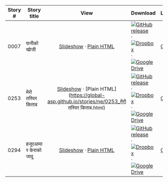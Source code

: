 Story # | Story title | View | Download | License
-------- | -----------  |:-------:| ---------------- | -------
0007 | पानीको खोजी | <a href="https://global-asp.github.io/stories/ne/0007_पानीको-खोजी_slides.html" target="_blank">Slideshow</a> · [Plain HTML](https://global-asp.github.io/stories/ne/0007_पानीको-खोजी.html) | [![GitHub release](https://cloud.githubusercontent.com/assets/9295750/9483128/0e089e5e-4b51-11e5-98ca-6da5cef156a7.png "GitHub release")](https://github.com/global-asp/global-asp/releases/download/v1.1/ne.zip) · [![Dropbox](https://cloud.githubusercontent.com/assets/9295750/10150606/3f5ae2dc-65f5-11e5-8f63-841c51cc1cde.png "Dropbox")](https://www.dropbox.com/s/c0e4tepohslfpil/ne.zip) · [![Google Drive](https://cloud.githubusercontent.com/assets/9295750/9473522/1d6fdde4-4b10-11e5-98f5-aa6c6b04a08e.png "Google Drive")](https://drive.google.com/open?id=0B59ZADK9EsbsM3ZCZm5FMGJHeXc) | [CC-BY](https://creativecommons.org/licenses/by/3.0/)
0253 | मेरो तस्विर किताब | <a href="https://global-asp.github.io/stories/ne/0253_मेरो तस्विर किताब_slides.html" target="_blank">Slideshow</a> · [Plain HTML](https://global-asp.github.io/stories/ne/0253_मेरो तस्विर किताब.html) | [![GitHub release](https://cloud.githubusercontent.com/assets/9295750/9483128/0e089e5e-4b51-11e5-98ca-6da5cef156a7.png "GitHub release")](https://github.com/global-asp/global-asp/releases/download/v1.1/ne.zip) · [![Dropbox](https://cloud.githubusercontent.com/assets/9295750/10150606/3f5ae2dc-65f5-11e5-8f63-841c51cc1cde.png "Dropbox")](https://www.dropbox.com/s/c0e4tepohslfpil/ne.zip) · [![Google Drive](https://cloud.githubusercontent.com/assets/9295750/9473522/1d6fdde4-4b10-11e5-98f5-aa6c6b04a08e.png "Google Drive")](https://drive.google.com/open?id=0B59ZADK9EsbsM3ZCZm5FMGJHeXc) | [CC-BY](https://creativecommons.org/licenses/by/3.0/)
0294 | हजूरआमा र केराको जादू | <a href="https://global-asp.github.io/stories/ne/0294_हजूरआमा-र-केराको-जादू_slides.html" target="_blank">Slideshow</a> · [Plain HTML](https://global-asp.github.io/stories/ne/0294_हजूरआमा-र-केराको-जादू.html) | [![GitHub release](https://cloud.githubusercontent.com/assets/9295750/9483128/0e089e5e-4b51-11e5-98ca-6da5cef156a7.png "GitHub release")](https://github.com/global-asp/global-asp/releases/download/v1.1/ne.zip) · [![Dropbox](https://cloud.githubusercontent.com/assets/9295750/10150606/3f5ae2dc-65f5-11e5-8f63-841c51cc1cde.png "Dropbox")](https://www.dropbox.com/s/c0e4tepohslfpil/ne.zip) · [![Google Drive](https://cloud.githubusercontent.com/assets/9295750/9473522/1d6fdde4-4b10-11e5-98f5-aa6c6b04a08e.png "Google Drive")](https://drive.google.com/open?id=0B59ZADK9EsbsM3ZCZm5FMGJHeXc) | [CC-BY](https://creativecommons.org/licenses/by/3.0/)
